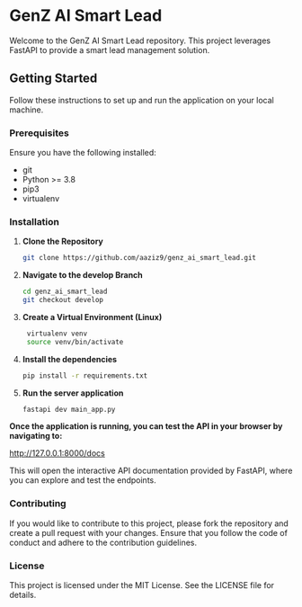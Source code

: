 # GenZ AI Smart Lead

Welcome to the GenZ AI Smart Lead repository. This project leverages FastAPI to provide a smart lead management solution.

## Getting Started

Follow these instructions to set up and run the application on your local machine.

### Prerequisites

Ensure you have the following installed:
- git
- Python >= 3.8
- pip3
- virtualenv

### Installation

1. **Clone the Repository**
   ```bash
   git clone https://github.com/aaziz9/genz_ai_smart_lead.git
2. **Navigate to the develop Branch**

    ```bash
    cd genz_ai_smart_lead
    git checkout develop

3. **Create a Virtual Environment (Linux)**

   ```bash
    virtualenv venv
    source venv/bin/activate
4. **Install the dependencies**
    ```bash
    pip install -r requirements.txt
5. **Run the server application**
    ```bash
    fastapi dev main_app.py
**Once the application is running, you can test the API in your browser by navigating to:**

http://127.0.0.1:8000/docs

This will open the interactive API documentation provided by FastAPI, where you can explore and test the endpoints.

 ### **Contributing**
If you would like to contribute to this project, please fork the repository and create a pull request with your changes. Ensure that you follow the code of conduct and adhere to the contribution guidelines.

### **License**
This project is licensed under the MIT License. See the LICENSE file for details.